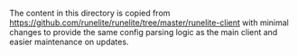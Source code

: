 The content in this directory is copied from https://github.com/runelite/runelite/tree/master/runelite-client
with minimal changes to provide the same config parsing logic as the main client and easier maintenance on updates.
